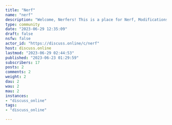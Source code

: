```yaml
---
title: "Nerf" 
name: "nerf"
description: "Welcome, Nerfers! This is a place for Nerf, Modifications, Homemades, Assassins, Office wars, Humans vs. Zombies, BoomCo, Off-brands, Water Blasters . . . We're intended to be like /r/nerf except [not dependent on reddit.](https://wiki.discuss.online/view/Where_we_came_from)We're still setting things up, but we're ready for what's truly important: you to share builds, news, advice, and stories. ::: spoiler Are you new to Lemmy? Please click here to expand.Lemmy is a lot like reddit. For most purposes you can treat it as if it *is* reddit.The main difference is that when you view your front page or search for other communities, you have a choice between subscribed (what you've already joined), local (a small subset of communities) and all (every community that this server knows about). discuss.online is one of many Lemmy servers and many of the communities that you see here originate on other servers - but this networking is handled behind the scenes. This decentralization makes Lemmy resilient but you can still use it just like reddit. [A longer explanation can be found here.](https://join-lemmy.org/docs/users/01-getting-started.html):::# Community standardsWe maintain a higher standard of civility here than an average forum. Please be nice, and be forgiving: the other guy might be literally a kid. We have [moderate post quality standards](https://wiki.discuss.online/view/Nerf_post_quality) here; [nerfchatter](https://discuss.online/c/nerfchatter) is very lax. If you'd like to ask a question, **please try googling it first**. We have some idiosyncratic rules (next section) including topics that we direct elsewhere (what we aren't). Please take a minute to read them before posting. It’s “blaster/dart,” not “gun/bullet” - because the latter [can lead to things](https://wiki.discuss.online/view/Why_we_say_%22blaster%22_on_Nerf_and_Nerf_chatter) that we'd rather avoid. This is a common mistake, but it is a mistake. Similarly, it's good to be clear that realistic blasters shouldn't be used in public spaces for the benefit of our young readers.# Community rules* Don’t spam (post excessively) or excessively self-promote. That means at most 1 post per day, and less than 1/10ths of your posts and comments each may be self-promotion. * No [low effort](https://wiki.discuss.online/view/Nerf_post_quality) content.* Only post thrift finds on Thursday - where Thursday starts at 1AM GMT-07 and runs for 24 hours. This corresponds to daylight Thursday for most of our readers. * Don’t recommend or show dangerous practices, [such as these](https://wiki.discuss.online/view/Nerf_safety_rules). There is to be absolutely no deliberate weaponization, even as a joke or against nonhuman targets. * Pirated/knockoff versions of hobby-made designs should not be shared; don’t give pirates free advertising. * Respect community standards (above) and stay on-topic (below).# What we aren’t* 3d printing questions not specific to nerf should go on 3d printing communities. * You can buy/sell/trade/“what’s it worth?” on /r/nerfexchange (though we may make an exchange Lemmy community later).* No scripted battle footage. We have to ban this so that we don’t get flooded with it. This is very easy to find on YouTube if you for some reason want to see it. * No memes/jokes; there may be rare exceptions for discussions of ongoing events. Again, we have to ban this to not be flooded by it. Memes/jokes are very welcome at [Nerfchatter](https://discuss.online/c/nerfchatter).# Tags::: spoiler We're going to have tags when the search function on which they depend is up and running. Tagging makes your post easier for people to find, although it’s not required. You can tag a post by including a tag (including the square brackets) anywhere in the title. (Click to expand to see the planned list of tags.)As a rule of thumb, we suggest that tags higher on this list take priority if more than one could apply. **Resources**[[help]](https://discuss.online/search?q=%5Bhelp%5D&type=All&listingType=Local&communityId=978&page=1&sort=New) - Asking for advice. [[download]](https://discuss.online/search?q=%5Bdownload%5D&type=All&listingType=Local&communityId=978&page=1&sort=New) - A 3d printable blaster or accessory that's ready to download and print. [[guide]](https://discuss.online/search?q=%5Bguide%5D&type=All&listingType=Local&communityId=978&page=1&sort=New) - Writeups (and occasionally videos) describing how to do something. [[review]](https://discuss.online/search?q=%5Breview%5D&type=All&listingType=Local&communityId=978&page=1&sort=New) - Reviews, usually of blasters but also of mod kits etc.**Playing**[[event]](https://discuss.online/search?q=%5Bevent%5D&type=All&listingType=Local&communityId=978&page=1&sort=New) - An upcoming game looking for players.[[LFG]](https://discuss.online/search?q=%5BLFG%5D&type=All&listingType=Local&communityId=978&page=1&sort=New) - Looking For Group.**Showing off**[[completed]](https://discuss.online/search?q=%5Bcompleted%5D&type=All&listingType=Local&communityId=978&page=1&sort=New) - A completed project: paintjob, performance mod, integration, etc.[[WIP]](https://discuss.online/search?q=%5BWIP%5D&type=All&listingType=Local&communityId=978&page=1&sort=New) - As above except not completed but still something you want to share. [[selfpromotion]](https://discuss.online/search?q=%5Bselfpromotion%5D&type=All&listingType=Local&communityId=978&page=1&sort=New) - Do you have something to sell? Is this a link to your own YouTube channel? We’d appreciate it if you’re completely upfront about it. [[thrift]](https://discuss.online/search?q=%5Bthrift%5D&type=All&listingType=Local&communityId=978&page=1&sort=New) - Hey, look what I just found for cheap in a thrift store![[armory]](https://discuss.online/search?q=%5Barmory%5D&type=All&listingType=Local&communityId=978&page=1&sort=New) - A picture of your entire collection. [[conceptart]](https://discuss.online/search?q=%5Bconceptart%5D&type=All&listingType=Local&communityId=978&page=1&sort=New) - Art**News**[[availability]](https://discuss.online/search?q=%5Bavailability%5D&type=All&listingType=Local&communityId=978&page=1&sort=New) - Did an anticipated blaster just get released early? Did Amazon accidentally list the DZ Tomcat for a few dollars again? [[1stparty]](https://discuss.online/search?q=%5B1stparty%5D&type=All&listingType=Local&communityId=978&page=1&sort=New) - For hobby news such as announcements, press releases, and leaks from major manufacturers.**Discussion**[[theory]](https://discuss.online/search?q=%5Btheory%5D&type=All&listingType=Local&communityId=978&page=1&sort=New) - Ideas, usually on the technical side of the hobby, that you'd like to discuss. [[meta]](https://discuss.online/search?q=%5Bmeta%5D&type=All&listingType=Local&communityId=978&page=1&sort=New) - Information about this community.:::# Related forumsThese are old and some are inactive, but they are the roots of the NIC. * [Nerfhaven](http://nerfhaven.com), one of the very early forums. * [Britnerf](https://www.tapatalk.com/groups/britnerf/), another forum.* [Blasterhub](https://blasterhub.com/) a review website with an attached forum.(This list is under construction. Please send me suggestions.)"
type: community
date: "2023-06-29 12:35:09"
draft: false
nsfw: false
actor_id: "https://discuss.online/c/nerf"
host: discuss.online
lastmod: "2023-06-29 02:44:53"
published: "2023-06-23 01:29:59"
subscribers: 17
posts: 2
comments: 2
weight: 2
dau: 2
wau: 2
mau: 2
instances:
- "discuss_online"
tags: 
- "discuss_online"

---
```

